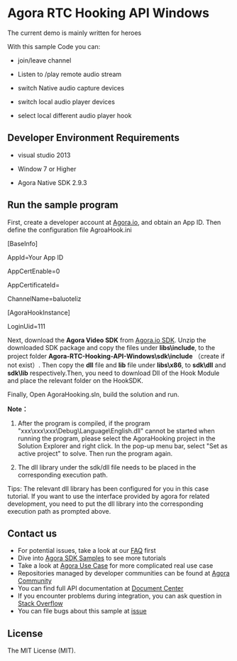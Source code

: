 # Agora RTC Hooking API Windows

The current demo is mainly written for heroes

With this sample Code you can:

- join/leave channel

- Listen to /play remote audio stream

- switch Native audio capture devices

- switch local audio player devices

- select local different audio player hook

## Developer Environment Requirements

- visual studio 2013

- Window 7 or Higher

- Agora Native SDK 2.9.3

## Run the sample program
First, create a developer account at [Agora.io](https://dashboard.agora.io/signin/), and obtain an App ID. Then define the configuration file AgroaHook.ini

[BaseInfo]

AppId=Your App ID

AppCertEnable=0

AppCertificateId=

ChannelName=baluoteliz

[AgoraHookInstance]

LoginUid=111


Next, download the **Agora Video SDK** from [Agora.io SDK](https://docs.agora.io/en/Agora%20Platform/downloads). Unzip the downloaded SDK package and copy the files under **libs\include**, to the project folder **Agora-RTC-Hooking-API-Windows\sdk\include** （create if not exist）. Then copy the **dll** file and **lib** file under **libs\x86**, to **sdk\dll** and **sdk\lib** respectively.Then, you need to download Dll of the Hook Module and place the relevant folder on the HookSDK.

Finally, Open AgoraHooking.sln, build the solution and run.

**Note：**

  1. After the program is compiled, if the program "xxx\xxx\xxx\Debug\Language\English.dll" cannot be started when running the program, 
      please select the AgoraHooking project in the Solution Explorer and right click. In the pop-up menu bar, select "Set as active project" to solve. Then run the program again.
  
  2. The dll library under the sdk/dll file needs to be placed in the corresponding execution path.
  
  Tips: The relevant dll library has been configured for you in this case tutorial. If you want to use the interface provided by agora for related development, you need to put the dll library into the corresponding execution path as prompted above.

## Contact us

- For potential issues, take a look at our [FAQ](https://docs.agora.io/en/faq) first
- Dive into [Agora SDK Samples](https://github.com/AgoraIO) to see more tutorials
- Take a look at [Agora Use Case](https://github.com/AgoraIO-usecase) for more complicated real use case
- Repositories managed by developer communities can be found at [Agora Community](https://github.com/AgoraIO-Community)
- You can find full API documentation at [Document Center](https://docs.agora.io/en/)
- If you encounter problems during integration, you can ask question in [Stack Overflow](https://stackoverflow.com/questions/tagged/agora.io)
- You can file bugs about this sample at [issue](https://github.com/AgoraIO/Advanced-Video/issues)

## License

The MIT License (MIT).











     


